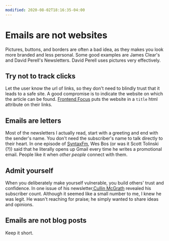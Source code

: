 ```yaml
---
modified: 2020-08-02T18:16:35-04:00
---
```


# Emails are not websites

Pictures, buttons, and borders are often a bad idea, as they makes you look more branded and less personal.
Some good examples are James Clear's and David Perell's Newsletters. David Perell uses pictures very effectively.

## Try not to track clicks
Let the user know the url of links, so they don't need to blindly trust that it leads to a safe site.
A good compromise is to indicate the website on which the article can be found. [Frontend Focus](frontendfoc.us) puts the website in a `title` html attribute on their links.
## Emails are letters
Most of the newsletters I actually read, start with a greeting and end with the sender's name. You don't need the subscriber's name to talk directly to their heart.
In one episode of [SyntaxFm](syntax.fm), Wes Bos (or was it Scott Tolinski (?)) said that he literally opens up Gmail every time he writes a promotional email. People like it when _other people_ connect with them.

## Admit yourself
When you deliberately make yourself vulnerable, you build others' trust and confidence.
In one issue of his newsletter,[Cullin McGrath](https://cullinm.com) revealed his subscriber count. Although it seemed like a small number to me, I knew he was legit. He wasn't reaching for praise; he simply wanted to share ideas and opinions.

## Emails are not blog posts
Keep it short.